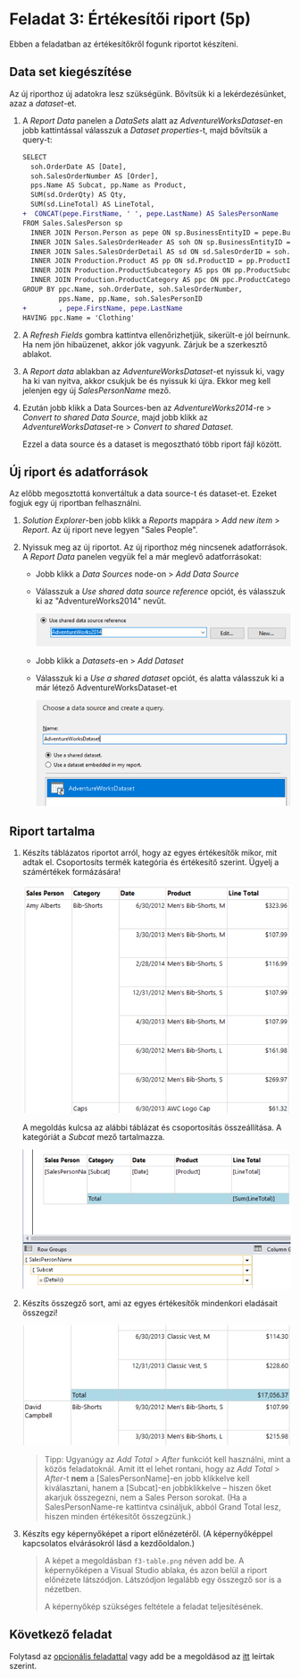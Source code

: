 # Feladat 3: Értékesítői riport (5p)

Ebben a feladatban az értékesítőkről fogunk riportot készíteni.

## Data set kiegészítése

Az új riporthoz új adatokra lesz szükségünk. Bővítsük ki a lekérdezésünket, azaz a _dataset_-et.

1. A _Report Data_ panelen a _DataSets_ alatt az _AdventureWorksDataset_-en jobb kattintással válasszuk a _Dataset properties_-t, majd bővítsük a query-t:

   ```diff
   SELECT
     soh.OrderDate AS [Date],
     soh.SalesOrderNumber AS [Order],
     pps.Name AS Subcat, pp.Name as Product,
     SUM(sd.OrderQty) AS Qty,
     SUM(sd.LineTotal) AS LineTotal,
   +  CONCAT(pepe.FirstName, ' ', pepe.LastName) AS SalesPersonName
   FROM Sales.SalesPerson sp
     INNER JOIN Person.Person as pepe ON sp.BusinessEntityID = pepe.BusinessEntityID
     INNER JOIN Sales.SalesOrderHeader AS soh ON sp.BusinessEntityID = soh.SalesPersonID
     INNER JOIN Sales.SalesOrderDetail AS sd ON sd.SalesOrderID = soh.SalesOrderID
     INNER JOIN Production.Product AS pp ON sd.ProductID = pp.ProductID
     INNER JOIN Production.ProductSubcategory AS pps ON pp.ProductSubcategoryID = pps.ProductSubcategoryID
     INNER JOIN Production.ProductCategory AS ppc ON ppc.ProductCategoryID = pps.ProductCategoryID
   GROUP BY ppc.Name, soh.OrderDate, soh.SalesOrderNumber,
            pps.Name, pp.Name, soh.SalesPersonID
   +        , pepe.FirstName, pepe.LastName
   HAVING ppc.Name = 'Clothing'
   ```

1. A _Refresh Fields_ gombra kattintva ellenőrizhetjük, sikerült-e jól beírnunk. Ha nem jön hibaüzenet, akkor jók vagyunk. Zárjuk be a szerkesztő ablakot.

1. A _Report data_ ablakban az _AdventureWorksDataset_-et nyissuk ki, vagy ha ki van nyitva, akkor csukjuk be és nyissuk ki újra. Ekkor meg kell jelenjen egy új _SalesPersonName_ mező.

1. Ezután jobb klikk a Data Sources-ben az _AdventureWorks2014_-re > _Convert to shared Data Source_, majd jobb klikk az _AdventureWorksDataset_-re > _Convert to shared Dataset_.

   Ezzel a data source és a dataset is megosztható több riport fájl között.

## Új riport és adatforrások

Az előbb megosztottá konvertáltuk a data source-t és dataset-et. Ezeket fogjuk egy új riportban felhasználni.

1. _Solution Explorer_-ben jobb klikk a _Reports_ mappára > _Add new
   item_ > _Report_. Az új riport neve legyen "Sales People".

1. Nyissuk meg az új riportot. Az új riporthoz még nincsenek adatforrások. A _Report Data_ panelen vegyük fel a már meglevő adatforrásokat:

   - Jobb klikk a _Data Sources_ node-on > _Add Data Source_

   - Válasszuk a _Use shared data source reference_ opciót, és válasszuk ki az "AdventureWorks2014" nevűt.

     ![Megosztott adatforrás](../images/rs-add-datasource-shared.png)

   - Jobb klikk a _Datasets_-en > _Add Dataset_

   - Válasszuk ki a _Use a shared dataset_ opciót, és alatta válasszuk ki a már létező AdventureWorksDataset-et

     ![Megosztott adathalmaz](../images/rs-add-dataset-shared.png)

## Riport tartalma

1. Készíts táblázatos riportot arról, hogy az egyes értékesítők mikor, mit adtak el. Csoportosíts termék kategória és értékesítő szerint. Ügyelj a számértékek formázására!

   ![Táblázat kinézete](../images/rs-sales-person-table.png)

   A megoldás kulcsa az alábbi táblázat és csoportosítás összeállítása. A
   kategóriát a _Subcat_ mező tartalmazza.

   ![Javasolt csoportok](../images/rs-sales-person-groups.png)

1. Készíts összegző sort, ami az egyes értékesítők mindenkori eladásait összegzi!

   ![Összegzés kinézete](../images/rs-sales-person-total.png)

   > Tipp: Ugyanúgy az _Add Total_ > _After_ funkciót kell használni, mint a közös feladatoknál. Amit itt el lehet rontani, hogy az _Add Total_ > _After_-t **nem** a \[SalesPersonName\]-en jobb klikkelve kell kiválasztani, hanem a \[Subcat\]-en jobbklikkelve – hiszen őket akarjuk összegezni, nem a Sales Person sorokat. (Ha a SalesPersonName-re kattintva csináljuk, abból Grand Total lesz, hiszen minden értékesítőt összegzünk.)

1. Készíts egy képernyőképet a riport előnézetéről. (A képernyőképpel kapcsolatos elvárásokról lásd a kezdőoldalon.)

   > A képet a megoldásban `f3-table.png` néven add be. A képernyőképen a Visual Studio ablaka, és azon belül a riport előnézete látszódjon. Látszódjon legalább egy összegző sor is a nézetben.
   >
   > A képernyőkép szükséges feltétele a feladat teljesítésének.

## Következő feladat

Folytasd az [opcionális feladattal](Feladat-4.md) vagy add be a megoldásod az [itt](README.md#végezetül-a-megoldások-feltöltése) leírtak szerint.
